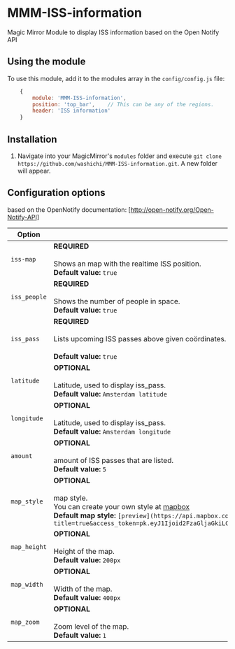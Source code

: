 # MMM-ISS-information
Magic Mirror Module to display ISS information based on the Open Notify API

## Using the module

To use this module, add it to the modules array in the `config/config.js` file:
````javascript
	{
		module: 'MMM-ISS-information',
		position: 'top_bar',	// This can be any of the regions.
		header: 'ISS information'
	}
````
## Installation
1. Navigate into your MagicMirror's `modules` folder and execute `git clone https://github.com/washichi/MMM-ISS-information.git`. A new folder will appear.


## Configuration options
based on the OpenNotify documentation: [http://open-notify.org/Open-Notify-API]

| Option            | Description
| ----------------- | -----------
| `iss-map`         | **REQUIRED** <br><br> Shows an map with the realtime ISS position. <br> **Default value:** `true`
| `iss_people`      | **REQUIRED** <br><br> Shows the number of people in space. <br> **Default value:** `true`
| `iss_pass`        | **REQUIRED** <br><br> Lists upcoming ISS passes above given coördinates. <br><br> **Default value:** `true`
| `latitude`        | **OPTIONAL** <br><br> Latitude, used to display iss_pass. <br> **Default value:** `Amsterdam latitude`
| `longitude`       | **OPTIONAL** <br><br> Latitude, used to display iss_pass. <br> **Default value:** `Amsterdam longitude`
| `amount`          | **OPTIONAL** <br><br>amount of ISS passes that are listed. <br> **Default value:** `5`
| `map_style`       | **OPTIONAL** <br><br>map style. <br> You can create your own style at [mapbox](https://www.mapbox.com/studio/styles) <br> **Default map style:** `[preview](https://api.mapbox.com/styles/v1/washichi/ciynd54zw00002spiqbgeyi7y.html?title=true&access_token=pk.eyJ1Ijoid2FzaGljaGkiLCJhIjoiY2l5bmN5OWZhMDAyeTJxcXFrbTBvM3ljaSJ9.2D2Nkf_YtxbPPiwCsXG0WA#1.6/29.811777/41.858478/0)`
| `map_height`      | **OPTIONAL** <br><br>Height of the map. <br> **Default value:** `200px`
| `map_width`       | **OPTIONAL** <br><br>Width of the map. <br> **Default value:** `400px`
| `map_zoom`        | **OPTIONAL** <br><br>Zoom level of the map. <br> **Default value:** `1`

